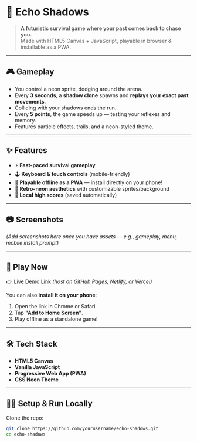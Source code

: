 # 🌌 Echo Shadows

> **A futuristic survival game where your past comes back to chase you.**  
> Made with HTML5 Canvas + JavaScript, playable in browser & installable as a PWA.

---

## 🎮 Gameplay

- You control a neon sprite, dodging around the arena.  
- Every **3 seconds**, a **shadow clone** spawns and **replays your exact past movements**.  
- Colliding with your shadows ends the run.  
- Every **5 points**, the game speeds up — testing your reflexes and memory.  
- Features particle effects, trails, and a neon-styled theme.

---

## ✨ Features

- ⚡ **Fast-paced survival gameplay**  
- 🕹️ **Keyboard & touch controls** (mobile-friendly)  
- 📱 **Playable offline as a PWA** — install directly on your phone!  
- 🎨 **Retro-neon aesthetics** with customizable sprites/background  
- 💾 **Local high scores** (saved automatically)  

---

## 📷 Screenshots

*(Add screenshots here once you have assets — e.g., gameplay, menu, mobile install prompt)*

---

## 🚀 Play Now

👉 [Live Demo Link](https://joel-shine.github.io/Echo-Shadows/) *(host on GitHub Pages, Netlify, or Vercel)*

You can also **install it on your phone**:  
1. Open the link in Chrome or Safari.  
2. Tap **"Add to Home Screen"**.  
3. Play offline as a standalone game!  

---

## 🛠️ Tech Stack

- **HTML5 Canvas**
- **Vanilla JavaScript**
- **Progressive Web App (PWA)**
- **CSS Neon Theme**

---

## 🧑‍💻 Setup & Run Locally

Clone the repo:

```bash
git clone https://github.com/yourusername/echo-shadows.git
cd echo-shadows

